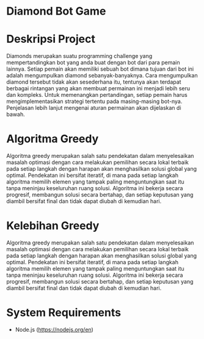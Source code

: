 # Diamond Bot Game
# Deskripsi Project
Diamonds merupakan suatu programming challenge yang mempertandingkan bot yang anda buat dengan bot dari para pemain lainnya. Setiap pemain akan memiliki sebuah bot dimana tujuan dari bot ini adalah mengumpulkan diamond sebanyak-banyaknya. Cara mengumpulkan diamond tersebut tidak akan sesederhana itu, tentunya akan terdapat berbagai rintangan yang akan membuat permainan ini menjadi lebih seru dan kompleks. Untuk memenangkan pertandingan, setiap pemain harus mengimplementasikan strategi tertentu pada masing-masing bot-nya. Penjelasan lebih lanjut mengenai aturan permainan akan dijelaskan di bawah.
# Algoritma Greedy
Algoritma greedy merupakan salah satu pendekatan dalam menyelesaikan masalah optimasi dengan cara melakukan pemilihan secara lokal terbaik pada setiap langkah dengan harapan akan menghasilkan solusi global yang optimal. Pendekatan ini bersifat iteratif, di mana pada setiap langkah algoritma memilih elemen yang tampak paling menguntungkan saat itu tanpa meninjau keseluruhan ruang solusi. Algoritma ini bekerja secara progresif, membangun solusi secara bertahap, dan setiap keputusan yang diambil bersifat final dan tidak dapat diubah di kemudian hari.
# Kelebihan Greedy
Algoritma greedy merupakan salah satu pendekatan dalam menyelesaikan masalah optimasi dengan cara melakukan pemilihan secara lokal terbaik pada setiap langkah dengan harapan akan menghasilkan solusi global yang optimal. Pendekatan ini bersifat iteratif, di mana pada setiap langkah algoritma memilih elemen yang tampak paling menguntungkan saat itu tanpa meninjau keseluruhan ruang solusi. Algoritma ini bekerja secara progresif, membangun solusi secara bertahap, dan setiap keputusan yang diambil bersifat final dan tidak dapat diubah di kemudian hari.
# System Requirements
* Node.js (https://nodejs.org/en)

